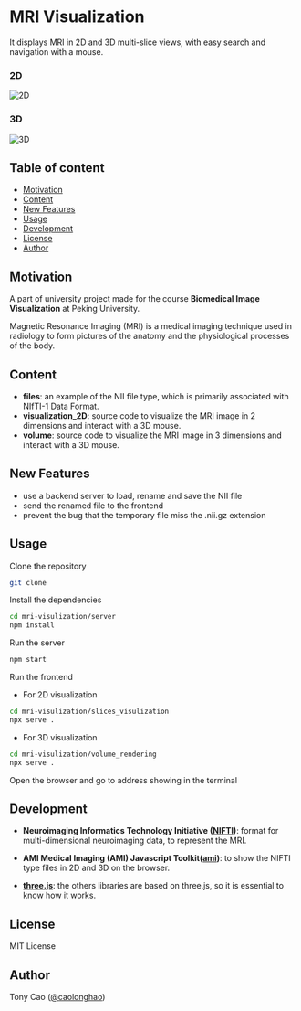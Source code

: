 # MRI Visualization
It displays MRI in 2D and 3D multi-slice views, with easy search and navigation with a mouse.

### 2D
![2D](./assets/2d.gif)

### 3D
![3D](./assets/3d.gif)


## Table of content
* [Motivation](#motivation)
* [Content](#content)
* [New Features](#new-features)
* [Usage](#usage)
* [Development](#development)
* [License](#license)
* [Author](#author)


## Motivation
A part of university project made for the course **Biomedical Image Visualization** at Peking University.

Magnetic Resonance Imaging (MRI) is a medical imaging technique used in radiology to form pictures of the anatomy and the physiological processes of the body.


## Content
* **files**: an example of the NII file type, which is primarily associated with NIfTI-1 Data Format.
* **visualization_2D**: source code to visualize the MRI image in 2 dimensions and interact with a 3D mouse.
* **volume**: source code to visualize the MRI image in 3 dimensions and interact with a 3D mouse.

## New Features
- use a backend server to load, rename and save the NII file
- send the renamed file to the frontend
- prevent the bug that the temporary file miss the .nii.gz extension

## Usage
Clone the repository
```bash
git clone 
```
Install the dependencies
```bash
cd mri-visulization/server
npm install
```
Run the server
```bash
npm start
```
Run the frontend

- For 2D visualization
```bash
cd mri-visulization/slices_visulization
npx serve .
```
- For 3D visualization
```bash
cd mri-visulization/volume_rendering
npx serve .
```
Open the browser and go to address showing in the terminal

## Development
* **Neuroimaging Informatics Technology Initiative ([NIFTI](https://nifti.nimh.nih.gov/))**: format for multi-dimensional neuroimaging data, to represent the MRI.


* **AMI Medical Imaging (AMI) Javascript Toolkit([ami](https://github.com/FNNDSC/ami))**: to show the NIFTI type files in 2D and 3D on the browser.

* **[three.js](https://github.com/mrdoob/three.js/)**: the others libraries are based on three.js, so it is essential to know how it works.


## License
MIT License


## Author
Tony Cao ([@caolonghao](https://github.com/caolonghao))
